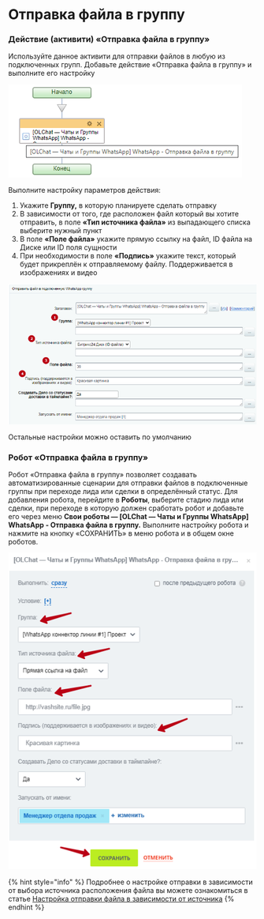 # Отправка файла в группу

### Действие (активити) «Отправка файла в группу»

Используйте данное активити для отправки файлов в любую из подключенных групп. Добавьте действие «Отправка файла в группу» и выполните его настройку

![](<../../.gitbook/assets/image (123).png>)

Выполните настройку параметров действия:

1. Укажите **Группу,** в которую планируете сделать отправку
2. В зависимости от того, где расположен файл который вы хотите отправить, в поле **«Тип источника файла»** из выпадающего списка выберите нужный пункт
3. В поле **«Поле файла»** укажите прямую ссылку на файл, ID файла на Диске или ID поля сущности
4. При необходимости в поле **«Подпись»** укажите текст, который будет прикреплён к отправляемому файлу. Поддерживается в изображениях и видео

![](<../../.gitbook/assets/image (542).png>)

Остальные настройки можно оставить по умолчанию

### Робот «Отправка файла в группу»

Робот «Отправка файла в группу» позволяет создавать автоматизированные сценарии для отправки файлов в подключенные группы при переходе лида или сделки в определённый статус. Для добавления робота, перейдите в **Роботы**, выберите стадию лида или сделки, при переходе в которую должен сработать робот и добавьте его через меню **Свои роботы — \[OLChat — Чаты и Группы WhatsApp] WhatsApp - Отправка файла в группу.** Выполните настройку робота и нажмите на кнопку «СОХРАНИТЬ» в меню робота и в общем окне роботов.

![](<../../.gitbook/assets/image (709).png>)

{% hint style="info" %}
Подробнее о настройке отправки в зависимости от выбора источника расположения файла вы можете ознакомиться в статье [Настройка отправки файла в зависимости от источника](https://docs.olchat.io/roboty-i-aktiviti/sozdanie-pryamoi-ssylki-na-fail#sozdanie-pryamoi-ssylki-na-fail)
{% endhint %}
